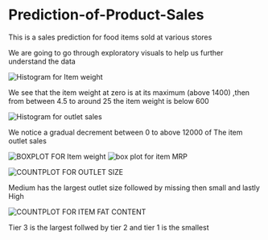 # Prediction-of-Product-Sales
This is a sales prediction for food items sold at various stores

We are going to go through  exploratory visuals to help us further understand the data

![Histogram for Item weight](https://github.com/Tendo4/Prediction-of-Product-Sales/assets/22962828/d2cc7b52-3523-4b67-81d3-747a1f84614b)

We see that the item weight at zero is at its maximum (above 1400)  ,then from between 4.5 to  around 25 the item weight is below 600

![Histogram for outlet sales](https://github.com/Tendo4/Prediction-of-Product-Sales/assets/22962828/c7433f8f-33a9-4798-8719-6f51e007b1b8)

We notice a gradual decrement between 0 to above 12000 of The item outlet sales 

![BOXPLOT FOR Item weight](https://github.com/Tendo4/Prediction-of-Product-Sales/assets/22962828/65c43392-45f1-472b-a281-046f7fda2b1c)
![box plot for item MRP](https://github.com/Tendo4/Prediction-of-Product-Sales/assets/22962828/13d9c385-a808-4fb3-b964-b7d415339bce)

![COUNTPLOT FOR OUTLET SIZE](https://github.com/Tendo4/Prediction-of-Product-Sales/assets/22962828/4e894728-94f2-4925-8b93-b808a04bca64)

Medium has the largest outlet size followed by missing then small and lastly High

![COUNTPLOT FOR ITEM FAT CONTENT](https://github.com/Tendo4/Prediction-of-Product-Sales/assets/22962828/d2aa7ce1-8758-4e07-aae7-789982001db6)

Tier 3 is the largest follwed by tier 2 and tier 1 is the smallest
